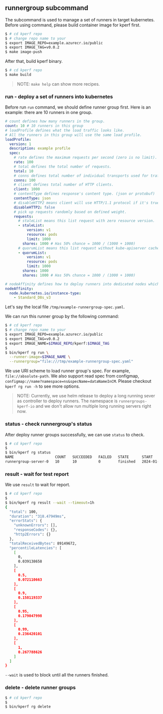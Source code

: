 ## runnergroup subcommand

The subcommand is used to manage a set of runners in target kubernetes.
Before using command, please build container image for kperf first.

```bash
$ # cd kperf repo
$ # change repo name to your
$ export IMAGE_REPO=example.azurecr.io/public
$ export IMAGE_TAG=v0.0.2
$ make image-push
```

After that, build kperf binary.

```bash
$ # cd kperf repo
$ make build
```

> NOTE: `make help` can show more recipes.

### run - deploy a set of runners into kubernetes

Before run `run` command, we should define runner group first.
Here is an example: there are 10 runners in one group.

```YAML
# count defines how many runners in the group.
count: 10 # 10 runners in this group
# loadProfile defines what the load traffic looks like.
# All the runners in this group will use the same load profile.
loadProfile:
  version: 1
  description: example profile
  spec:
    # rate defines the maximum requests per second (zero is no limit).
    rate: 100
    # total defines the total number of requests.
    total: 10
    # conns defines total number of individual transports used for traffic.
    conns: 100
    # client defines total number of HTTP clients.
    client: 1000
    # contentType defines response's content type. (json or protobuf)
    contentType: json
    # disableHTTP2 means client will use HTTP/1.1 protocol if it's true.
    disableHTTP2: false
    # pick up requests randomly based on defined weight.
    requests:
      # staleList means this list request with zero resource version.
      - staleList:
          version: v1
          resource: pods
          limit: 1000
        shares: 1000 # Has 50% chance = 1000 / (1000 + 1000)
      # quorumList means this list request without kube-apiserver cache.
      - quorumList:
          version: v1
          resource: pods
          limit: 1000
        shares: 1000
        shares: 1000 # Has 50% chance = 1000 / (1000 + 1000)

# nodeAffinity defines how to deploy runners into dedicated nodes which have specific labels.
nodeAffinity:
  node.kubernetes.io/instance-type:
    - Standard_D8s_v3
```

Let's say the local file `/tmp/example-runnergroup-spec.yaml`.

We can run this runner group by the following command:

```bash
$ # cd kperf repo
$ # change repo name to your
$ export IMAGE_REPO=example.azurecr.io/public
$ export IMAGE_TAG=v0.0.2
$ export IMAGE_NAME=$IMAGE_REPO/kperf:$IMAGE_TAG
$
$ bin/kperf rg run \
  --runner-image=$IMAGE_NAME \
  --runnergroup="file:///tmp/example-runnergroup-spec.yaml"
```

We use URI scheme to load runner group's spec.
For example, `file://absolute-path`. We also support read spec from configmap, `configmap://name?namespace=ns&specName=dataNameInCM`.
Please checkout `kperf rg run -h` to see more options.

> NOTE: Currently, we use helm release to deploy a long running sever as controller to
deploy runners. The namespace is `runnergroups-kperf-io` and we don't allow run
multiple long running servers right now.

### status - check runnergroup's status

After deploy runner groups successfully, we can use `status` to check.

```bash
$ # cd kperf repo
$
$ bin/kperf rg status
NAME                   COUNT   SUCCEEDED   FAILED   STATE      START
runnergroup-server-0   10      10          0        finished   2024-01-30T10:18:36Z
```

### result - wait for test report

We use `result` to wait for report.

```bash
$ # cd kperf repo
$
$ bin/kperf rg result --wait --timeout=1h
{
  "total": 100,
  "duration": "318.47949ms",
  "errorStats": {
    "unknownErrors": [],
    "responseCodes": {},
    "http2Errors": {}
  },
  "totalReceivedBytes": 89149672,
  "percentileLatencies": [
    [
      0,
      0.039138658
    ],
    [
      0.5,
      0.072110663
    ],
    [
      0.9,
      0.158119337
    ],
    [
      0.95,
      0.179047998
    ],
    [
      0.99,
      0.236420101
    ],
    [
      1,
      0.267788626
    ]
  ]
}
```

`--wait` is used to block until all the runners finished.

### delete - delete runner groups

```bash
$ # cd kperf repo
$
$ bin/kperf rg delete
```
